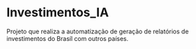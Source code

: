 # Investimentos_IA

Projeto que realiza a automatização de geração de relatórios de investimentos do Brasíl com outros países.  
